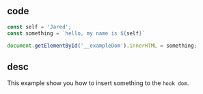 ## code
```js
const self = 'Jared';
const something = `hello, my name is ${self}`

document.getElementById('__exampleDom').innerHTML = something;
```

## desc

This example show you how to insert something to the `hook dom`.
